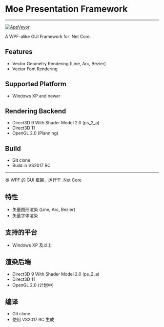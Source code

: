 # Moe Presentation Framework
---
[![AppVeyor](https://ci.appveyor.com/api/projects/status/nfr9hqhpi61372k2?svg=true)](https://ci.appveyor.com/project/sunnycase/mpf)

A WPF-alike GUI Framework for .Net Core.

## Features
- Vector Geometry Rendering (Line, Arc, Bezier)
- Vector Font Rendering

## Supported Platform
- Windows XP and newer

## Rendering Backend
- Direct3D 9 With Shader Model 2.0 (ps\_2\_a)
- Direct3D 11
- OpenGL 2.0 (Planning)

## Build
- Git clone
- Build in VS2017 RC

---
类 WPF 的 GUI 框架，运行于 .Net Core

## 特性
- 矢量图形渲染 (Line, Arc, Bezier)
- 矢量字体渲染

## 支持的平台
- Windows XP 及以上

## 渲染后端
- Direct3D 9 With Shader Model 2.0 (ps\_2\_a)
- Direct3D 11
- OpenGL 2.0 (计划中)

## 编译
- Git clone
- 使用 VS2017 RC 生成